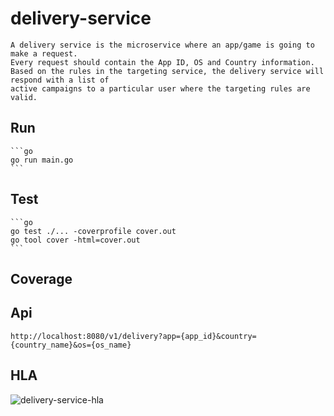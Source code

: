 # delivery-service

    A delivery service is the microservice where an app/game is going to make a request. 
    Every request should contain the App ID, OS and Country information.
    Based on the rules in the targeting service, the delivery service will respond with a list of
    active campaigns to a particular user where the targeting rules are valid.

 ## Run

    ```go
    go run main.go
    ```

 ## Test

    ```go
    go test ./... -coverprofile cover.out
    go tool cover -html=cover.out
    ```

 ## Coverage
    
 ## Api

    http://localhost:8080/v1/delivery?app={app_id}&country={country_name}&os={os_name}

 ## HLA

 ![delivery-service-hla](https://github.com/user-attachments/assets/008c7aae-12a7-4326-b2c3-878dad97d3a2)
